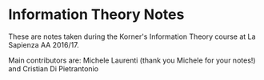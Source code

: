 # Information Theory Notes
These are notes taken during the Korner's Information Theory course at La Sapienza AA 2016/17.

Main contributors are: Michele Laurenti (thank you Michele for your notes!) and Cristian Di Pietrantonio
